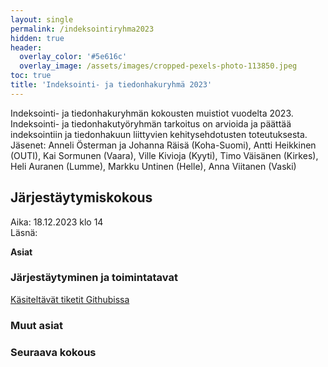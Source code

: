 ```yaml
---
layout: single
permalink: /indeksointiryhma2023
hidden: true
header:
  overlay_color: '#5e616c'
  overlay_image: /assets/images/cropped-pexels-photo-113850.jpeg
toc: true
title: 'Indeksointi- ja tiedonhakuryhmä 2023'
---
```


Indeksointi- ja tiedonhakuryhmän kokousten muistiot vuodelta 2023. Indeksointi- ja tiedonhakutyöryhmän tarkoitus on arvioida ja päättää indeksointiin ja tiedonhakuun liittyvien kehitysehdotusten toteutuksesta. Jäsenet: Anneli Österman ja Johanna Räisä (Koha-Suomi), Antti Heikkinen (OUTI), Kai Sormunen (Vaara), Ville Kivioja (Kyyti), Timo Väisänen (Kirkes), Heli Auranen (Lumme), Markku Untinen (Helle), Anna Viitanen (Vaski)

## Järjestäytymiskokous

Aika: 18.12.2023 klo 14<br />
Läsnä:

**Asiat**

### Järjestäytyminen ja toimintatavat

[Käsiteltävät tiketit Githubissa](https://github.com/orgs/KohaSuomi/projects/4/views/18)

### Muut asiat

### Seuraava kokous
